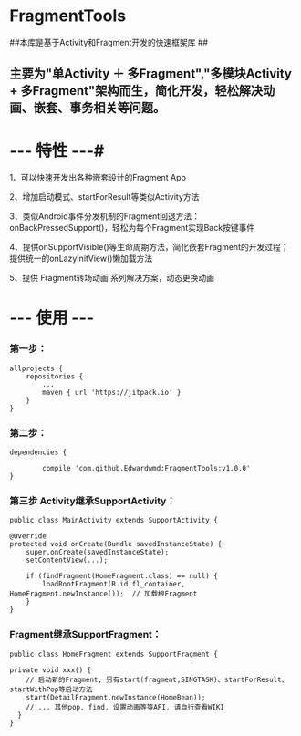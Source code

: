 # FragmentTools #
##本库是基于Activity和Fragment开发的快速框架库 ##
## 主要为"单Activity ＋ 多Fragment","多模块Activity + 多Fragment"架构而生，简化开发，轻松解决动画、嵌套、事务相关等问题。 ##
# --- 特性 ---#

1、可以快速开发出各种嵌套设计的Fragment App

2、增加启动模式、startForResult等类似Activity方法

3、类似Android事件分发机制的Fragment回退方法：onBackPressedSupport()，轻松为每个Fragment实现Back按键事件

4、提供onSupportVisible()等生命周期方法，简化嵌套Fragment的开发过程； 提供统一的onLazyInitView()懒加载方法

5、提供 Fragment转场动画 系列解决方案，动态更换动画

# --- 使用 --- #
### 第一步： ###
    allprojects {
		repositories {
			...
			maven { url 'https://jitpack.io' }
		}
	}

### 第二步：
    dependencies {
            
	        compile 'com.github.Edwardwmd:FragmentTools:v1.0.0'
	}

### 第三步 Activity继承SupportActivity：
    public class MainActivity extends SupportActivity {

    @Override
    protected void onCreate(Bundle savedInstanceState) {
        super.onCreate(savedInstanceState);
        setContentView(...);
        
        if (findFragment(HomeFragment.class) == null) {
            loadRootFragment(R.id.fl_container, HomeFragment.newInstance());  // 加载根Fragment
        }
    }

### Fragment继承SupportFragment：
    public class HomeFragment extends SupportFragment {

    private void xxx() {
        // 启动新的Fragment, 另有start(fragment,SINGTASK)、startForResult、startWithPop等启动方法
        start(DetailFragment.newInstance(HomeBean));
        // ... 其他pop, find, 设置动画等等API, 请自行查看WIKI
      }
    }

